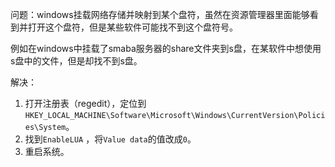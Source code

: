 问题：windows挂载网络存储并映射到某个盘符，虽然在资源管理器里面能够看到并打开这个盘符，但是某些软件可能找不到这个盘符号。

​	例如在windows中挂载了smaba服务器的share文件夹到s盘，在某软件中想使用s盘中的文件，但是却找不到s盘。

解决：

1. 打开注册表（regedit），定位到`HKEY_LOCAL_MACHINE\Software\Microsoft\Windows\CurrentVersion\Policies\System`。
2. 找到`EnableLUA` ，将`Value data`的值改成`0`。
3. 重启系统。